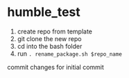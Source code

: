 # humble_test
1. create repo from template
2. git clone the new repo
3. cd into the bash folder
4. run `. rename_package.sh $repo_name`

commit changes for initial commit
